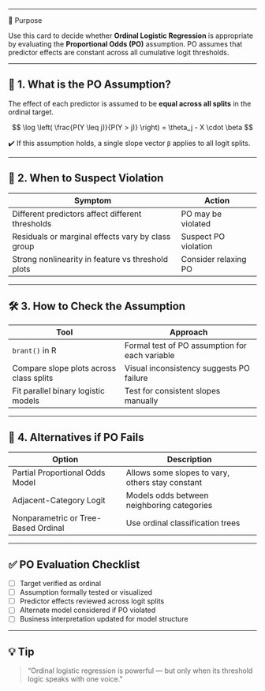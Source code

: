 ___
🎯 Purpose

Use this card to decide whether **Ordinal Logistic Regression** is appropriate by evaluating the **Proportional Odds (PO)** assumption. PO assumes that predictor effects are constant across all cumulative logit thresholds.

---

## 📐 1. What is the PO Assumption?

The effect of each predictor is assumed to be **equal across all splits** in the ordinal target.

$$
\log \left( \frac{P(Y \leq j)}{P(Y > j)} \right) = \theta_j - X \cdot \beta
$$

✔️ If this assumption holds, a single slope vector `β` applies to all logit splits.

---

## 🧪 2. When to Suspect Violation

| Symptom                                           | Action               |
| ------------------------------------------------- | -------------------- |
| Different predictors affect different thresholds  | PO may be violated   |
| Residuals or marginal effects vary by class group | Suspect PO violation |
| Strong nonlinearity in feature vs threshold plots | Consider relaxing PO |

---

## 🛠️ 3. How to Check the Assumption

| Tool                                    | Approach                                       |
| --------------------------------------- | ---------------------------------------------- |
| `brant()` in R                          | Formal test of PO assumption for each variable |
| Compare slope plots across class splits | Visual inconsistency suggests PO failure       |
| Fit parallel binary logistic models     | Test for consistent slopes manually            |

---

## 🔁 4. Alternatives if PO Fails

| Option                              | Description                                      |
| ----------------------------------- | ------------------------------------------------ |
| Partial Proportional Odds Model     | Allows some slopes to vary, others stay constant |
| Adjacent-Category Logit             | Models odds between neighboring categories       |
| Nonparametric or Tree-Based Ordinal | Use ordinal classification trees                 |

---

## ✅ PO Evaluation Checklist

* [ ] Target verified as ordinal
* [ ] Assumption formally tested or visualized
* [ ] Predictor effects reviewed across logit splits
* [ ] Alternate model considered if PO violated
* [ ] Business interpretation updated for model structure

---

## 💡 Tip

> “Ordinal logistic regression is powerful — but only when its threshold logic speaks with one voice.”
